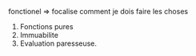 fonctionel =>  focalise comment je dois faire les choses 
1. Fonctions pures 
2. Immuabilite
3. Evaluation paresseuse.
